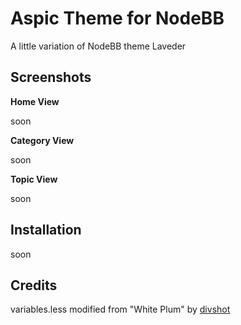 Aspic Theme for NodeBB
=========================

A little variation of NodeBB theme Laveder

## Screenshots

**Home View**

soon

**Category View**

soon

**Topic View**

soon

## Installation

soon

## Credits

variables.less modified from "White Plum" by [divshot](https://github.com/divshot/)

